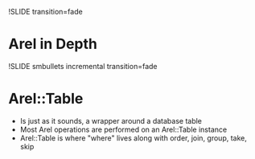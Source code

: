 !SLIDE transition=fade
# Arel in Depth #

!SLIDE smbullets incremental transition=fade
# Arel::Table #

* Is just as it sounds, a wrapper around a database table
* Most Arel operations are performed on an Arel::Table instance
* Arel::Table is where "where" lives along with order, join, group, take, skip
